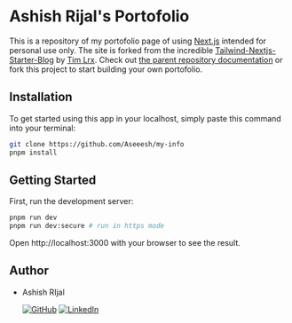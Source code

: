 # Ashish Rijal's Portofolio

This is a repository of my portofolio page of using [Next.js](https://nextjs.org) intended for personal use only. The site is forked from the incredible [Tailwind-Nextjs-Starter-Blog](https://github.com/timlrx/tailwind-nextjs-starter-blog) by [Tim Lrx](https://github.com/timlrx). Check out [the parent repository documentation](https://github.com/timlrx/tailwind-nextjs-starter-blog/blob/main/README.md) or fork this project to start building your own portofolio.

## Installation

To get started using this app in your localhost, simply paste this command into your terminal:

```bash
git clone https://github.com/Aseeesh/my-info
pnpm install
```

## Getting Started

First, run the development server:

```bash
pnpm run dev
pnpm run dev:secure # run in https mode
```

Open http://localhost:3000 with your browser to see the result.

## Author

- Ashish RIjal

  [![GitHub](https://img.shields.io/badge/GitHub-100000?style=for-the-badge&logo=github&logoColor=white "GitHub")](https://github.com/Aseeesh)
  [![LinkedIn](https://img.shields.io/badge/LinkedIn-white?style=for-the-badge&logo=linkedin&colorB=0a66c2 "LinkedIn")](https://www.linkedin.com/in/ashish-rijal-72a5a474/)
